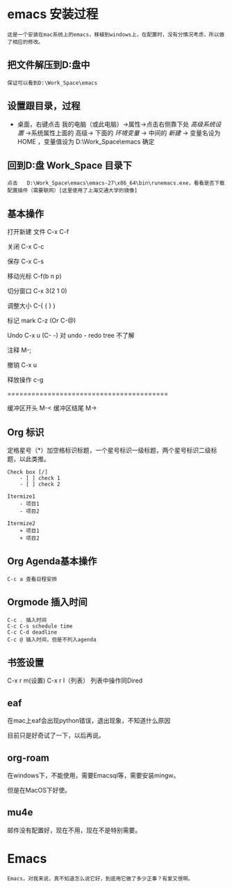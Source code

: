 # emacs 安装过程

	这是一个安装在mac系统上的emacs，移植到windows上，在配置时，没有分情况考虑，所以做了相应的修改。

## 把文件解压到D:盘中

	保证可以看到D:\Work_Space\emacs

## 设置跟目录，过程

- 桌面，右键点击 我的电脑（或此电脑）->属性->点击右侧靠下处 *高级系统设置* ->系统属性上面的 高级-> 下面的  *环境变量* -> 中间的 *新建* -> 变量名设为 HOME ，变量值设为  D:\Work_Space\emacs   确定

## 回到D:盘 Work_Space 目录下

	点击   D:\Work_Space\emacs\emacs-27\x86_64\bin\runemacs.exe，看看是否下载配置插件（需要联网）[这里使用了上海交通大学的镜像]

## 基本操作

打开新建  文件 C-x C-f

关闭   C-x C-c

保存   C-x C-s

移动光标  C-f(b n p)

切分窗口 C-x 3(2 1 0)

调整大小  C-{  ( } )

标记 mark  C-z (Or C-@)

Undo C-x u (C- -)    对 undo - redo tree 不了解

注释      M-;

撤销 C-x u

释放操作 c-g

========================================

缓冲区开头   M-< 
缓冲区结尾   M-> 

## Org 标识
定格星号（*）加空格标识标题，一个星号标识一级标题，两个星号标识二级标题，以此类推。

	Check box [/]
		- [ ] check 1
		- [ ] check 2

	Itermize1
		- 项目1
		- 项目2
 
	Itermize2
		+ 项目1
		+ 项目2
		
## Org Agenda基本操作
	
	C-c a 查看日程安排
## Orgmode 插入时间

	C-c . 插入时间
	C-c C-s schedule time
	C-c C-d deadline
	C-c @ 插入时间，但是不列入agenda

## 书签设置

C-x r m(设置) 
C-x r l（列表）
列表中操作同Dired


## eaf

在mac上eaf会出现python错误，退出现象，不知道什么原因

目前只是好奇试了一下，以后再说。
	
## org-roam

在windows下，不能使用，需要Emacsql等，需要安装mingw。

但是在MacOS下好使。


## mu4e

邮件没有配置好，现在不用，现在不是特别需要。


# Emacs

	Emacs，对我来说，真不知道怎么说它好，到底用它做了多少正事？有爱又恨啊。
